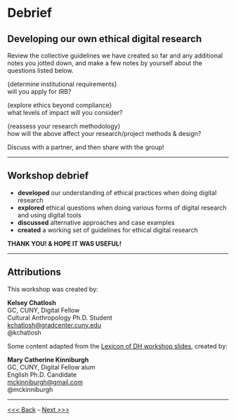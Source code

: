 # Debrief

## Developing our own ethical digital research

Review the collective guidelines we have created so far and any additional notes you jotted down, and make a few notes by yourself about the questions listed below. 

{determine institutional requirements}  
 will you apply for IRB? 

{explore ethics beyond compliance}  
what levels of impact will you consider?

{reassess your research methodology}  
how will the above affect your research/project methods & design?

Discuss with a partner, and then share with the group!

******

## Workshop debrief

* **developed** our understanding of ethical practices when doing digital research
* **explored** ethical questions when doing various forms of digital research and using digital tools
* **discussed** alternative approaches and case examples
* **created** a working set of guidelines for ethical digital research 

**THANK YOU! & HOPE IT WAS USEFUL!**

******

## Attributions

This workshop was created by:

**Kelsey Chatlosh**  
GC, CUNY, Digital Fellow  
Cultural Anthropology Ph.D. Student  
kchatlosh@gradcenter.cuny.edu  
@kchatlosh  

Some content adapted from the [Lexicon of DH workshop slides](http://tinyurl.com/lexiconofdh), created by:

**Mary Catherine Kinniburgh**  
GC, CUNY, Digital Fellow alum  
English Ph.D. Candidate  
mckinniburgh@gmail.com  
@mckinniburgh  

******

[<<< Back](range.md) - [Next >>>](resources.md)